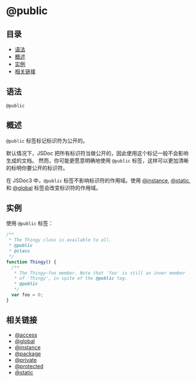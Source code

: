 <!--
title: @public
order: 353
author: yuer
-->

# @public

## 目录

- [语法](#语法)
- [概述](#概述)
- [实例](#实例)
- [相关链接](#相关链接)

## 语法

```
@public
```

## 概述

`@public` 标签标记标识符为公开的。

默认情况下，JSDoc 把所有标识符当做公开的，因此使用这个标记一般不会影响生成的文档。 然而，你可能更愿意明确地使用 `@public` 标签，这样可以更加清晰的标明你要公开的标识符。

在 JSDoc3 中，`@public` 标签不影响标识符的作用域。使用 [@instance](./tags-instance.md), [@static](./tags-static.md), 和 [@global](./tags-global.md) 标签会改变标识符的作用域。

## 实例

使用 `@public` 标签：

```js
/**
 * The Thingy class is available to all.
 * @public
 * @class
 */
function Thingy() {
  /**
   * The Thingy~foo member. Note that 'foo' is still an inner member
   * of 'Thingy', in spite of the @public tag.
   * @public
   */
  var foo = 0;
}
```

## 相关链接

- [@access](./tags-access.md)
- [@global](./tags-global.md)
- [@instance](./tags-instance.md)
- [@package](./tags-package.md)
- [@private](./tags-private.md)
- [@protected](./tags-protected.md)
- [@static](./tags-static.md)